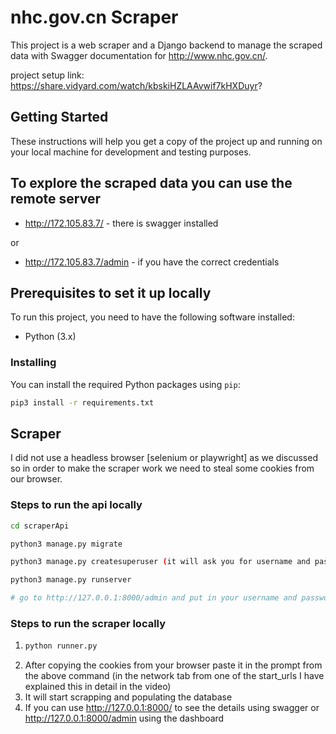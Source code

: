 # nhc.gov.cn Scraper

This project is a web scraper and a Django backend to manage the scraped data with Swagger documentation for http://www.nhc.gov.cn/. 

project setup link: https://share.vidyard.com/watch/kbskiHZLAAvwif7kHXDuyr?

## Getting Started

These instructions will help you get a copy of the project up and running on your local machine for development and testing purposes.

## To explore the scraped data you can use the remote server

- http://172.105.83.7/ - there is swagger installed

or

- http://172.105.83.7/admin - if you have the correct credentials

## Prerequisites to set it up locally

To run this project, you need to have the following software installed:

- Python (3.x)

### Installing

You can install the required Python packages using `pip`:

```bash
pip3 install -r requirements.txt
```


## Scraper

I did not use a headless browser [selenium or playwright] as we discussed so in order to make the scraper work we need to steal some cookies from our browser.

### Steps to run the api locally

```bash
cd scraperApi

python3 manage.py migrate

python3 manage.py createsuperuser (it will ask you for username and password)

python3 manage.py runserver

# go to http://127.0.0.1:8000/admin and put in your username and password to see the dashboard
```


### Steps to run the scraper locally

 1. ```py
    python runner.py
    ```
2. After copying the cookies from your browser paste it in the prompt from the above command (in the network tab from one of the start_urls I have explained this in detail in the video)
3. It will start scrapping and populating the database
4. If you can use http://127.0.0.1:8000/ to see the details using swagger or http://127.0.0.1:8000/admin using the dashboard
